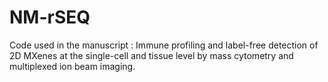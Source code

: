 # NM-rSEQ
Code used in the manuscript : Immune profiling and label-free detection of 2D MXenes at the single-cell and tissue level  by mass cytometry and multiplexed ion beam imaging.

